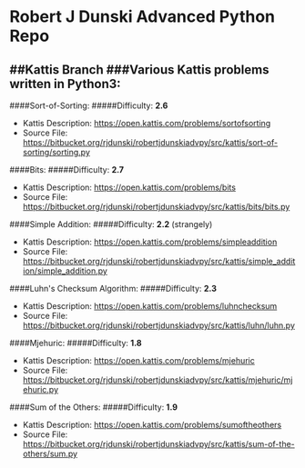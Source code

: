 # Robert J Dunski Advanced Python Repo

##Kattis Branch
###Various Kattis problems written in Python3:
------

####Sort-of-Sorting:
#####Difficulty: **2.6**
+ Kattis Description: https://open.kattis.com/problems/sortofsorting
+ Source File: https://bitbucket.org/rjdunski/robertjdunskiadvpy/src/kattis/sort-of-sorting/sorting.py

####Bits:
#####Difficulty: **2.7**
+ Kattis Description: https://open.kattis.com/problems/bits
+ Source File: https://bitbucket.org/rjdunski/robertjdunskiadvpy/src/kattis/bits/bits.py

####Simple Addition:
#####Difficulty: **2.2** (strangely)
+ Kattis Description: https://open.kattis.com/problems/simpleaddition
+ Source File: https://bitbucket.org/rjdunski/robertjdunskiadvpy/src/kattis/simple_addition/simple_addition.py

####Luhn's Checksum Algorithm:
#####Difficulty: **2.3**
+ Kattis Description: https://open.kattis.com/problems/luhnchecksum
+ Source File: https://bitbucket.org/rjdunski/robertjdunskiadvpy/src/kattis/luhn/luhn.py

####Mjehuric:
#####Difficulty: **1.8**
+ Kattis Description: https://open.kattis.com/problems/mjehuric
+ Source File: https://bitbucket.org/rjdunski/robertjdunskiadvpy/src/kattis/mjehuric/mjehuric.py

####Sum of the Others:
#####Difficulty: **1.9**
+ Kattis Description: https://open.kattis.com/problems/sumoftheothers
+ Source File: https://bitbucket.org/rjdunski/robertjdunskiadvpy/src/kattis/sum-of-the-others/sum.py